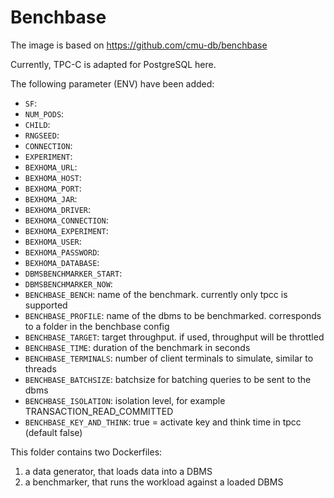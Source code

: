 # Benchbase

The image is based on https://github.com/cmu-db/benchbase

Currently, TPC-C is adapted for PostgreSQL here.

The following parameter (ENV) have been added:

* `SF`: 
* `NUM_PODS`: 
* `CHILD`: 
* `RNGSEED`: 
* `CONNECTION`: 
* `EXPERIMENT`: 
* `BEXHOMA_URL`: 
* `BEXHOMA_HOST`: 
* `BEXHOMA_PORT`: 
* `BEXHOMA_JAR`: 
* `BEXHOMA_DRIVER`: 
* `BEXHOMA_CONNECTION`: 
* `BEXHOMA_EXPERIMENT`: 
* `BEXHOMA_USER`: 
* `BEXHOMA_PASSWORD`: 
* `BEXHOMA_DATABASE`: 
* `DBMSBENCHMARKER_START`: 
* `DBMSBENCHMARKER_NOW`: 
* `BENCHBASE_BENCH`: name of the benchmark. currently only tpcc is supported
* `BENCHBASE_PROFILE`: name of the dbms to be benchmarked. corresponds to a folder in the benchbase config
* `BENCHBASE_TARGET`: target throughput. if used, throughput will be throttled
* `BENCHBASE_TIME`: duration of the benchmark in seconds
* `BENCHBASE_TERMINALS`: number of client terminals to simulate, similar to threads
* `BENCHBASE_BATCHSIZE`: batchsize for batching queries to be sent to the dbms
* `BENCHBASE_ISOLATION`: isolation level, for example TRANSACTION_READ_COMMITTED
* `BENCHBASE_KEY_AND_THINK`: true = activate key and think time in tpcc (default false)


This folder contains two Dockerfiles:
1. a data generator, that loads data into a DBMS
1. a benchmarker, that runs the workload against a loaded DBMS
